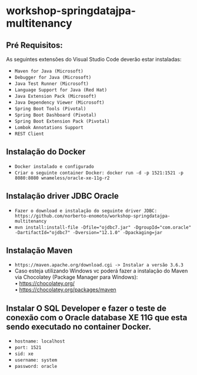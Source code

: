 ﻿# workshop-springdatajpa-multitenancy 

## Pré Requisitos:
As seguintes extensões do Visual Studio Code deverão estar instaladas:
* `Maven for Java (Microsoft)`
* `Debugger for Java (Microsoft)`
* `Java Test Runner (Microsoft)`
* `Language Support for Java (Red Hat)`
* `Java Extension Pack (Microsoft)`
* `Java Dependency Viewer (Microsoft)`
* `Spring Boot Tools (Pivotal)`
* `Spring Boot Dashboard (Pivotal)`
* `Spring Boot Extension Pack (Pivotal)`
* `Lombok Annotations Support`
* `REST Client`

## Instalação do Docker
* `Docker instalado e configurado`
* `Criar o seguinte container Docker: docker run -d -p 1521:1521 -p 8080:8080 wnameless/oracle-xe-11g-r2`

## Instalação driver JDBC Oracle
* `Fazer o download e instalação do seguinte driver JDBC: https://github.com/norberto-enomoto/workshop-springdatajpa-multitenancy`
* `mvn install:install-file -Dfile="ojdbc7.jar" -DgroupId="com.oracle" -DartifactId="ojdbc7" -Dversion="12.1.0" -Dpackaging=jar`

## Instalação Maven

* `https://maven.apache.org/download.cgi -> Instalar a versão 3.6.3`
* Caso esteja utilizando Windows vc poderá fazer a instalação do Maven via Chocolatey (Package Manager para Windows):</br>
•	https://chocolatey.org/</br>
•	https://chocolatey.org/packages/maven</br>

## Instalar O SQL Developer e fazer o teste de conexão com o Oracle database XE 11G que esta sendo executado no container Docker.
* `hostname: localhost`
* `port: 1521`
* `sid: xe`
* `username: system`
* `password: oracle`


